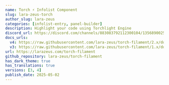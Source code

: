 ```yaml
---
name: Torch ⚡️ Infolist Component
slug: lara-zeus-torch
author_slug: lara-zeus
categories: [infolist-entry, panel-builder]
description: Highlight your code using Torchlight Engine
discord_url: https://discord.com/channels/883083792112300104/1356890025962242069/1356890025962242069
docs_urls:
  v4: https://raw.githubusercontent.com/lara-zeus/torch-filament/2.x/docs/filament.md
  v3: https://raw.githubusercontent.com/lara-zeus/torch-filament/1.x/docs/filament.md
url: https://larazeus.com/torch-filament
github_repository: lara-zeus/torch-filament
has_dark_theme: true
has_translations: true
versions: [3, 4]
publish_date: 2025-05-02
---
```

